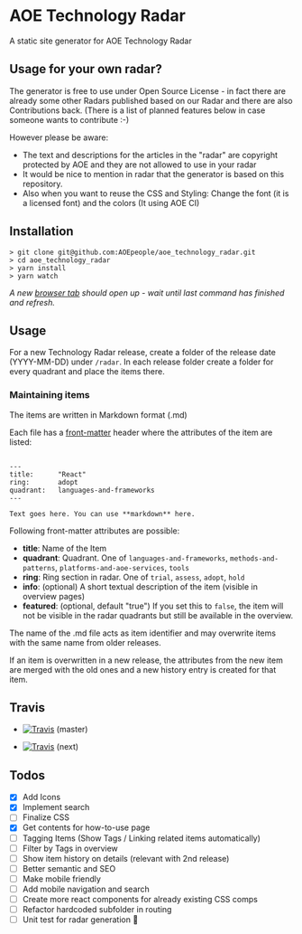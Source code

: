 # AOE Technology Radar

A static site generator for AOE Technology Radar

## Usage for your own radar?
The generator is free to use under Open Source License - in fact there are already some other Radars published based on our Radar and there are also Contributions back.
(There is a list of planned features below in case someone wants to contribute :-)

However please be aware:
* The text and descriptions for the articles in the "radar" are copyright protected by AOE and they are not allowed to use in your radar
* It would be nice to mention in radar that the generator is based on this repository.
* Also when you want to reuse the CSS and Styling: Change the font (it is a licensed font) and the colors (It using AOE CI)

## Installation

```
> git clone git@github.com:AOEpeople/aoe_technology_radar.git
> cd aoe_technology_radar
> yarn install
> yarn watch
```

_A new [browser tab](http://127.0.0.1:8080/techradar) should open up - wait
until last command has finished and refresh._

## Usage

For a new Technology Radar release, create a folder of the release date
(YYYY-MM-DD) under `/radar`. In each release folder create a folder for every
quadrant and place the items there.

### Maintaining items

The items are written in Markdown format (.md)

Each file has a [front-matter](https://github.com/jxson/front-matter) header
where the attributes of the item are listed:

```

---
title:      "React"
ring:       adopt
quadrant:   languages-and-frameworks
---

Text goes here. You can use **markdown** here.
```

Following front-matter attributes are possible:

* **title**: Name of the Item
* **quadrant**: Quadrant. One of `languages-and-frameworks`,
  `methods-and-patterns`, `platforms-and-aoe-services`, `tools`
* **ring**: Ring section in radar. One of `trial`, `assess`, `adopt`, `hold`
* **info**: (optional) A short textual description of the item (visible in
  overview pages)
* **featured**: (optional, default "true") If you set this to `false`, the item
  will not be visible in the radar quadrants but still be available in the overview.

The name of the .md file acts as item identifier and may overwrite items with
the same name from older releases.

If an item is overwritten in a new release, the attributes from the new item are
merged with the old ones and a new history entry is created for that item.

## Travis

* [![Travis](https://api.travis-ci.org/AOEpeople/aoe_technology_radar.svg?branch=master)](https://travis-ci.org/AOEpeople/aoe_technology_radar/)
  (master)

* [![Travis](https://api.travis-ci.org/AOEpeople/aoe_technology_radar.svg?branch=next)](https://travis-ci.org/AOEpeople/aoe_technology_radar/)
  (next)

## Todos

* [x] Add Icons
* [x] Implement search
* [ ] Finalize CSS
* [x] Get contents for how-to-use page
* [ ] Tagging Items (Show Tags / Linking related items automatically)
* [ ] Filter by Tags in overview
* [ ] Show item history on details (relevant with 2nd release)
* [ ] Better semantic and SEO
* [ ] Make mobile friendly
* [ ] Add mobile navigation and search
* [ ] Create more react components for already existing CSS comps
* [ ] Refactor hardcoded subfolder in routing
* [ ] Unit test for radar generation :see_no_evil:
